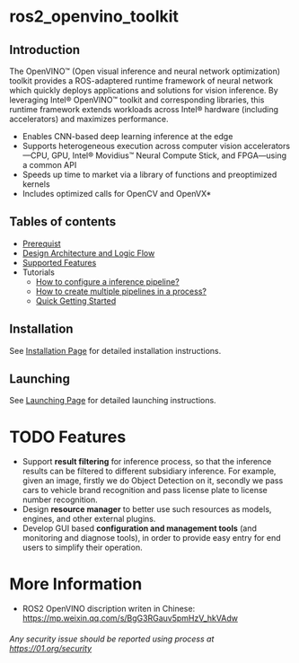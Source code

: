 # ros2_openvino_toolkit

## Introduction
The OpenVINO™ (Open visual inference and neural network optimization) toolkit provides a ROS-adaptered runtime framework of neural network which quickly deploys applications and solutions for vision inference. By leveraging Intel® OpenVINO™ toolkit and corresponding libraries, this runtime framework extends  workloads across Intel® hardware (including accelerators) and maximizes performance.
* Enables CNN-based deep learning inference at the edge
* Supports heterogeneous execution across computer vision accelerators—CPU, GPU, Intel® Movidius™ Neural Compute Stick, and FPGA—using a common API
* Speeds up time to market via a library of functions and preoptimized kernels
* Includes optimized calls for OpenCV and OpenVX*

## Tables of contents
* [Prerequist](https://github.com/RachelRen05/Openvino_readme/blob/master/doc/prerequisite.md)
* [Design Architecture and Logic Flow](https://github.com/RachelRen05/Openvino_readme/blob/master/doc/Design_Architecture_and_logic_flow.md)
* [Supported Features](https://github.com/RachelRen05/Openvino_readme/blob/master/doc/Supported_features.md)
* Tutorials
  - [How to configure a inference pipeline?](https://github.com/RachelRen05/Openvino_readme/blob/master/doc/tutorials/configuration_file_customization.md)
  - [How to create multiple pipelines in a process?]()
  - [Quick Getting Started](https://github.com/RachelRen05/Openvino_readme/blob/master/doc/Getting_Started.md)

## Installation
See [Installation Page]() for detailed installation instructions.

## Launching
See [Launching Page]() for detailed launching instructions.


# TODO Features
* Support **result filtering** for inference process, so that the inference results can be filtered to different subsidiary inference. For example, given an image, firstly we do Object Detection on it, secondly we pass cars to vehicle brand recognition and pass license plate to license number recognition.
* Design **resource manager** to better use such resources as models, engines, and other external plugins.
* Develop GUI based **configuration and management tools** (and monitoring and diagnose tools), in order to provide easy entry for end users to simplify their operation. 

# More Information
* ROS2 OpenVINO discription writen in Chinese: https://mp.weixin.qq.com/s/BgG3RGauv5pmHzV_hkVAdw 

###### *Any security issue should be reported using process at https://01.org/security*


